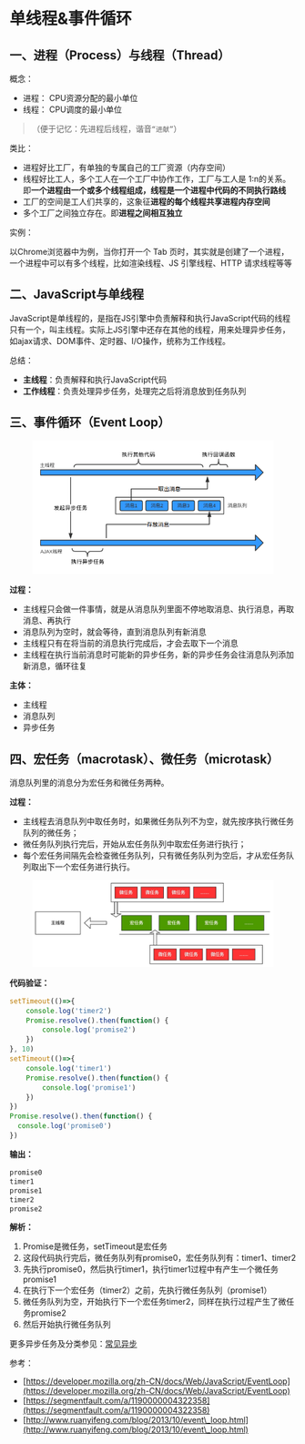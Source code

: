 # 单线程&事件循环

## 一、进程（Process）与线程（Thread） <a href="#e4-b8-80-e8-bf-9b-e7-a8-8bprocess-e4-b8-8e-e7-ba-bf-e7-a8-8bthread" id="e4-b8-80-e8-bf-9b-e7-a8-8bprocess-e4-b8-8e-e7-ba-bf-e7-a8-8bthread"></a>

概念：

* 进程： CPU资源分配的最小单位
* 线程： CPU调度的最小单位

> （便于记忆：先进程后线程，谐音`“进献”`）

类比：

* 进程好比工厂，有单独的专属自己的工厂资源（内存空间）
* 线程好比工人，多个工人在一个工厂中协作工作，工厂与工人是 1:n的关系。即**一个进程由一个或多个线程组成，线程是一个进程中代码的不同执行路线**
* 工厂的空间是工人们共享的，这象征**进程的每个线程共享进程内存空间**
* 多个工厂之间独立存在。即**进程之间相互独立**

实例：

以Chrome浏览器中为例，当你打开一个 Tab 页时，其实就是创建了一个进程，一个进程中可以有多个线程，比如渲染线程、JS 引擎线程、HTTP 请求线程等等



## 二、JavaScript与单线程

JavaScript是单线程的，是指在JS引擎中负责解释和执行JavaScript代码的线程只有一个，叫主线程。实际上JS引擎中还存在其他的线程，用来处理异步任务，如ajax请求、DOM事件、定时器、I/O操作，统称为工作线程。

总结：

* **主线程**：负责解释和执行JavaScript代码
* **工作线程**：负责处理异步任务，处理完之后将消息放到任务队列



## 三、事件循环（Event Loop）

<figure><img src="../../../../.gitbook/assets/image (5) (1).png" alt=""><figcaption></figcaption></figure>

**过程：**

* 主线程只会做一件事情，就是从消息队列里面不停地取消息、执行消息，再取消息、再执行
* 消息队列为空时，就会等待，直到消息队列有新消息
* 主线程只有在将当前的消息执行完成后，才会去取下一个消息
* 主线程在执行当前消息时可能新的异步任务，新的异步任务会往消息队列添加新消息，循环往复

**主体：**

* 主线程
* 消息队列
* 异步任务

## 四、宏任务（macrotask）、微任务（microtask）

消息队列里的消息分为宏任务和微任务两种。

**过程：**

* 主线程去消息队列中取任务时，如果微任务队列不为空，就先按序执行微任务队列的微任务；
* 微任务队列执行完后，开始从宏任务队列中取宏任务进行执行；
* 每个宏任务间隔先会检查微任务队列，只有微任务队列为空后，才从宏任务队列取出下一个宏任务进行执行。

<figure><img src="../../../../.gitbook/assets/macrotask.jpg" alt=""><figcaption></figcaption></figure>

**代码验证：**

```javascript
setTimeout(()=>{
    console.log('timer2')
    Promise.resolve().then(function() {
        console.log('promise2')
    })
}, 10)
setTimeout(()=>{
    console.log('timer1')
    Promise.resolve().then(function() {
        console.log('promise1')
    })
})
Promise.resolve().then(function() {
  console.log('promise0')
})
```

**输出：**

```
promise0
timer1
promise1
timer2
promise2
```

**解析：**

1. Promise是微任务，setTimeout是宏任务
2. 这段代码执行完后，微任务队列有promise0，宏任务队列有：timer1、timer2
3. 先执行promise0，然后执行timer1，执行timer1过程中有产生一个微任务promise1
4. 在执行下一个宏任务（timer2）之前，先执行微任务队列（promise1）
5. 微任务队列为空，开始执行下一个宏任务timer2，同样在执行过程产生了微任务promise2
6. 然后开始执行微任务队列

更多异步任务及分类参见：[常见异步](chang-jian-yi-bu.md)



参考：

* [https://developer.mozilla.org/zh-CN/docs/Web/JavaScript/EventLoop](https://developer.mozilla.org/zh-CN/docs/Web/JavaScript/EventLoop)
* [https://segmentfault.com/a/1190000004322358](https://segmentfault.com/a/1190000004322358)
* [http://www.ruanyifeng.com/blog/2013/10/event\_loop.html](http://www.ruanyifeng.com/blog/2013/10/event\_loop.html)

